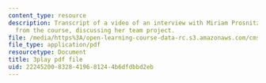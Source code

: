 ```yaml
---
content_type: resource
description: Transcript of a video of an interview with Miriam Prosnitz, a student
  from the course, discussing her team project.
file: /media/https%3A/open-learning-course-data-rc.s3.amazonaws.com/cms-611j-creating-video-games-fall-2014/222452008328419681244b6dfdbbd2eb_-3ixsZ7fBUI.pdf
file_type: application/pdf
resourcetype: Document
title: 3play pdf file
uid: 22245200-8328-4196-8124-4b6dfdbbd2eb
---
```

